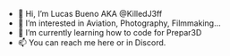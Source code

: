 - 👋 Hi, I’m Lucas Bueno AKA @KilledJ3ff
- 👀 I’m interested in Aviation, Photography, Filmmaking...
- 🌱 I’m currently learning how to code for Prepar3D
- 📫 You can reach me here or in Discord.

